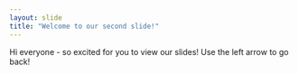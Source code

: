 ```yaml
---
layout: slide
title: "Welcome to our second slide!"
---
```

Hi everyone - so excited for you to view our slides!
Use the left arrow to go back!